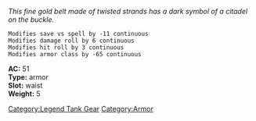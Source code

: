 *This fine gold belt made of twisted strands has a dark symbol of a
citadel on the buckle.*

`Modifies save vs spell by -11 continuous`  
`Modifies damage roll by 6 continuous`  
`Modifies hit roll by 3 continuous`  
`Modifies armor class by -65 continuous`

**AC:** 51  
**Type:** armor  
**Slot:** waist  
**Weight:** 5  

[Category:Legend Tank Gear](Category:Legend_Tank_Gear "wikilink")
[Category:Armor](Category:Armor "wikilink")

